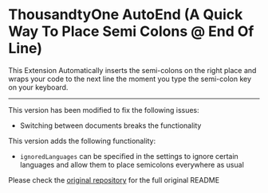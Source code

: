 # ThousandtyOne AutoEnd (A Quick Way To Place Semi Colons @ End Of Line)
This Extension Automatically inserts the semi-colons on the right place and wraps your code to the next line the moment you type the semi-colon key on your keyboard.

----------------

This version has been modified to fix the following issues:

- Switching between documents breaks the functionality

This version adds the following functionality:

- `ignoredLanguages` can be specified in the settings to ignore certain languages and allow them to place semicolons everywhere as usual

Please check the [original repository](https://github.com/thousandtyone/autoend) for the full original README